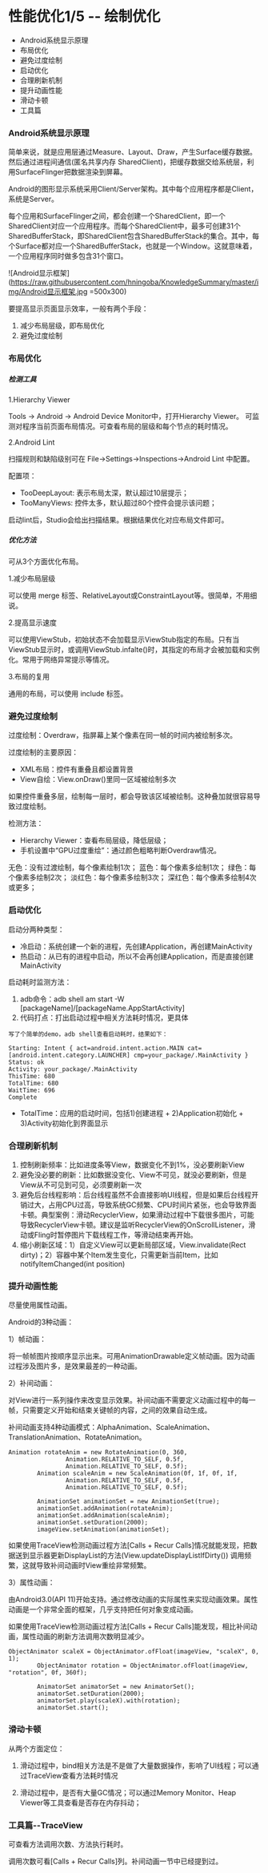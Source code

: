# 性能优化1/5 -- 绘制优化

* Android系统显示原理
* 布局优化
* 避免过度绘制
* 启动优化
* 合理刷新机制
* 提升动画性能
* 滑动卡顿
* 工具篇


### Android系统显示原理
简单来说，就是应用层通过Measure、Layout、Draw，产生Surface缓存数据。然后通过进程间通信(匿名共享内存 SharedClient)，把缓存数据交给系统层，利用SurfaceFlinger把数据渲染到屏幕。

Android的图形显示系统采用Client/Server架构。其中每个应用程序都是Client，系统是Server。

每个应用和SurfaceFlinger之间，都会创建一个SharedClient，即一个SharedClient对应一个应用程序。而每个SharedClient中，最多可创建31个SharedBufferStack，即SharedClient包含SharedBufferStack的集合。其中，每个Surface都对应一个SharedBufferStack，也就是一个Window。这就意味着，一个应用程序同时做多包含31个窗口。

![Android显示框架](https://raw.githubusercontent.com/hningoba/KnowledgeSummary/master/img/Android显示框架.jpg =500x300)



要提高显示页面显示效率，一般有两个手段：

1. 减少布局层级，即布局优化
2. 避免过度绘制

### 布局优化

##### 检测工具

1.Hierarchy Viewer

Tools -> Android -> Android Device Monitor中，打开Hierarchy Viewer。
可监测对程序当前页面布局情况。可查看布局的层级和每个节点的耗时情况。

2.Android Lint

扫描规则和缺陷级别可在 File->Settings->Inspections->Android Lint 中配置。

配置项：

* TooDeepLayout: 表示布局太深，默认超过10层提示；
* TooManyViews: 控件太多，默认超过80个控件会提示该问题；

启动lint后，Studio会给出扫描结果。根据结果优化对应布局文件即可。


##### 优化方法
可从3个方面优化布局。

1.减少布局层级

可以使用 merge 标签、RelativeLayout或ConstraintLayout等。很简单，不用细说。

2.提高显示速度

可以使用ViewStub，初始状态不会加载显示ViewStub指定的布局。只有当ViewStub显示时，或调用ViewStub.infalte()时，其指定的布局才会被加载和实例化。常用于网络异常提示等情况。

3.布局的复用

通用的布局，可以使用 include 标签。


### 避免过度绘制

过度绘制：Overdraw，指屏幕上某个像素在同一帧的时间内被绘制多次。

过度绘制的主要原因：

* XML布局：控件有重叠且都设置背景
* View自绘：View.onDraw()里同一区域被绘制多次

如果控件重叠多层，绘制每一层时，都会导致该区域被绘制。这种叠加就很容易导致过度绘制。

检测方法：

* Hierarchy Viewer：查看布局层级，降低层级；
* 手机设置中“GPU过度重绘”：通过颜色粗略判断Overdraw情况。

无色：没有过渡绘制，每个像素绘制1次；
蓝色：每个像素多绘制1次；
绿色：每个像素多绘制2次；
淡红色：每个像素多绘制3次；
深红色：每个像素多绘制4次或更多；


### 启动优化

启动分两种类型：

* 冷启动：系统创建一个新的进程，先创建Application，再创建MainActivity
* 热启动：从已有的进程中启动，所以不会再创建Application，而是直接创建MainActivity

启动耗时监测方法：

1. adb命令：adb shell am start -W [packageName]/[packageName.AppStartActivity]
2. 代码打点：打出启动过程中相关方法耗时情况，更具体

```
写了个简单的demo，adb shell查看启动耗时，结果如下：

Starting: Intent { act=android.intent.action.MAIN cat=[android.intent.category.LAUNCHER] cmp=your_package/.MainActivity }
Status: ok
Activity: your_package/.MainActivity
ThisTime: 680
TotalTime: 680
WaitTime: 696
Complete
```
* TotalTime：应用的启动时间，包括1)创建进程 + 2)Application初始化 + 3)Activity初始化到界面显示


### 合理刷新机制
1. 控制刷新频率：比如进度条等View，数据变化不到1%，没必要刷新View
2. 避免没必要的刷新：比如数据没变化、View不可见，就没必要刷新，但是View从不可见到可见，必须要刷新一次
3. 避免后台线程影响：后台线程虽然不会直接影响UI线程，但是如果后台线程开销过大，占用CPU过高，导致系统GC频繁、CPU时间片紧张，也会导致界面卡顿。典型案例：滑动RecyclerView，如果滑动过程中下载很多图片，可能导致RecyclerView卡顿。建议是监听RecyclerView的OnScrollListener，滑动或Fling时暂停图片下载线程工作，等滑动结束再开始。
4. 缩小刷新区域：1）自定义View可以更新局部区域，View.invalidate(Rect dirty)；2）容器中某个Item发生变化，只需更新当前Item，比如notifyItemChanged(int position)


### 提升动画性能
尽量使用属性动画。

Android的3种动画：

1）帧动画：

将一帧帧图片按顺序显示出来。可用AnimationDrawable定义帧动画。因为动画过程涉及图片多，是效果最差的一种动画。

2）补间动画：

对View进行一系列操作来改变显示效果。补间动画不需要定义动画过程中的每一帧，只需要定义开始和结束关键帧的内容，之间的效果自动生成。

补间动画支持4种动画模式：AlphaAnimation、ScaleAnimation、TranslationAnimation、RotateAnimation。

```
Animation rotateAnim = new RotateAnimation(0, 360,
                Animation.RELATIVE_TO_SELF, 0.5f,
                Animation.RELATIVE_TO_SELF, 0.5f);
        Animation scaleAnim = new ScaleAnimation(0f, 1f, 0f, 1f,
                Animation.RELATIVE_TO_SELF, 0.5f,
                Animation.RELATIVE_TO_SELF, 0.5f);
                
        AnimationSet animationSet = new AnimationSet(true);
        animationSet.addAnimation(rotateAnim);
        animationSet.addAnimation(scaleAnim);
        animationSet.setDuration(2000);
        imageView.setAnimation(animationSet);
```

如果使用TraceView检测动画过程方法[Calls + Recur Calls]情况就能发现，把数据送到显示器更新DisplayList的方法(View.updateDisplayListIfDirty()) 调用频繁，这就导致补间动画时View重绘非常频繁。

3）属性动画：

由Android3.0(API 11)开始支持。通过修改动画的实际属性来实现动画效果。属性动画是一个非常全面的框架，几乎支持把任何对象变成动画。

如果使用TraceView检测动画过程方法[Calls + Recur Calls]能发现，相比补间动画，属性动画的刷新方法调用次数明显减少。

```
ObjectAnimator scaleX = ObjectAnimator.ofFloat(imageView, "scaleX", 0, 1);
        ObjectAnimator rotation = ObjectAnimator.ofFloat(imageView, "rotation", 0f, 360f);
        
        AnimatorSet animatorSet = new AnimatorSet();
        animatorSet.setDuration(2000);
        animatorSet.play(scaleX).with(rotation);
        animatorSet.start();
```


### 滑动卡顿

从两个方面定位：

1. 滑动过程中，bind相关方法是不是做了大量数据操作，影响了UI线程；可以通过TraceView查看方法耗时情况

2. 滑动过程中，是否有大量GC情况；可以通过Memory Monitor、Heap Viewer等工具查看是否存在内存抖动；


### 工具篇--TraceView

可查看方法调用次数、方法执行耗时。

调用次数可看[Calls + Recur Calls]列。补间动画一节中已经提到过。
